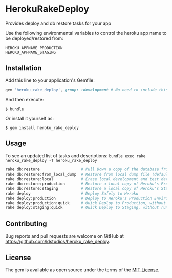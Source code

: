 # HerokuRakeDeploy

Provides deploy and db restore tasks for your app

Use the following environmental variables to control the heroku app name to be deployed/restored from:

```
HEROKU_APPNAME_PRODUCTION
HEROKU_APPNAME_STAGING
```

## Installation

Add this line to your application's Gemfile:

```ruby
gem 'heroku_rake_deploy', group: :development # No need to include this on production or staging
```

And then execute:

    $ bundle

Or install it yourself as:

    $ gem install heroku_rake_deploy

## Usage
To see an updated list of tasks and descriptions:
`bundle exec rake heroku_rake_deploy -T heroku_rake_deploy`

~~~bash
rake db:restore                  # Pull Down a copy of the database from the specified heroku environment
rake db:restore:from_local_dump  # Restore from local dump file (defaults to '/tmp/latest.dump' - specify with DUMP_FILE Environmental Variable)
rake db:restore:local            # Erase local development and test database and restore from the local dump file
rake db:restore:production       # Restore a local copy of Heroku's Production Environment database
rake db:restore:staging          # Restore a local copy of Heroku's Staging Environment database
rake deploy                      # Deploy Safely to Heroku
rake deploy:production           # Deploy to Heroku's Production Environment
rake deploy:production:quick     # Quick Deploy to Production, without running migrations
rake deploy:staging:quick        # Quick Deploy to Staging, without running migrations
~~~


## Contributing

Bug reports and pull requests are welcome on GitHub at https://github.com/ldstudios/heroku_rake_deploy.


## License

The gem is available as open source under the terms of the [MIT License](http://opensource.org/licenses/MIT).

